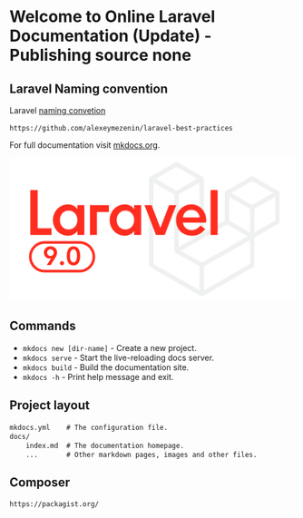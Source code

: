 # Welcome to Online Laravel Documentation (Update) - Publishing source none


## Laravel Naming convention 

Laravel [naming convetion](https://github.com/alexeymezenin/laravel-best-practices)

    https://github.com/alexeymezenin/laravel-best-practices


For full documentation visit [mkdocs.org](https://www.mkdocs.org).

![Laravel](img/laravel9.png)

## Commands

* `mkdocs new [dir-name]` - Create a new project.
* `mkdocs serve` - Start the live-reloading docs server.
* `mkdocs build` - Build the documentation site.
* `mkdocs -h` - Print help message and exit.

## Project layout

    mkdocs.yml    # The configuration file.
    docs/
        index.md  # The documentation homepage.
        ...       # Other markdown pages, images and other files.

## Composer

    https://packagist.org/